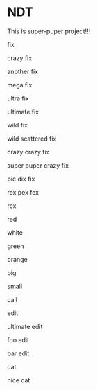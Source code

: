 # NDT

This is super-puper project!!!

fix

crazy fix

another fix

mega fix

ultra fix

ultimate fix

wild fix

wild scattered fix

crazy crazy fix

super puper crazy fix

pic dix fix

rex pex fex

rex

red

white

green

orange

big

small

call

edit

ultimate edit

foo edit

bar edit

cat

nice cat